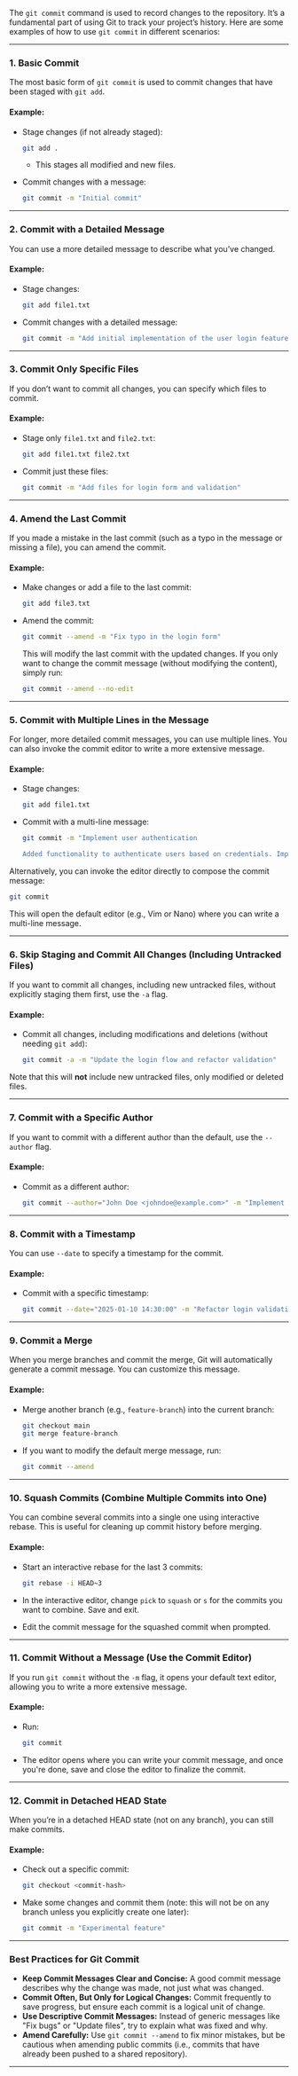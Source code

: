 The `git commit` command is used to record changes to the repository. It’s a fundamental part of using Git to track your project’s history. Here are some examples of how to use `git commit` in different scenarios:

---

### **1. Basic Commit**

The most basic form of `git commit` is used to commit changes that have been staged with `git add`.

#### **Example:**
- Stage changes (if not already staged):
  ```bash
  git add .
  ```
  - This stages all modified and new files.

- Commit changes with a message:
  ```bash
  git commit -m "Initial commit"
  ```

---

### **2. Commit with a Detailed Message**

You can use a more detailed message to describe what you’ve changed.

#### **Example:**
- Stage changes:
  ```bash
  git add file1.txt
  ```
- Commit changes with a detailed message:
  ```bash
  git commit -m "Add initial implementation of the user login feature"
  ```

---

### **3. Commit Only Specific Files**

If you don’t want to commit all changes, you can specify which files to commit.

#### **Example:**
- Stage only `file1.txt` and `file2.txt`:
  ```bash
  git add file1.txt file2.txt
  ```
- Commit just these files:
  ```bash
  git commit -m "Add files for login form and validation"
  ```

---

### **4. Amend the Last Commit**

If you made a mistake in the last commit (such as a typo in the message or missing a file), you can amend the commit.

#### **Example:**
- Make changes or add a file to the last commit:
  ```bash
  git add file3.txt
  ```

- Amend the commit:
  ```bash
  git commit --amend -m "Fix typo in the login form"
  ```

  This will modify the last commit with the updated changes. If you only want to change the commit message (without modifying the content), simply run:
  ```bash
  git commit --amend --no-edit
  ```

---

### **5. Commit with Multiple Lines in the Message**

For longer, more detailed commit messages, you can use multiple lines. You can also invoke the commit editor to write a more extensive message.

#### **Example:**
- Stage changes:
  ```bash
  git add file1.txt
  ```

- Commit with a multi-line message:
  ```bash
  git commit -m "Implement user authentication

  Added functionality to authenticate users based on credentials. Implemented login form, validation, and password hashing."
  ```

Alternatively, you can invoke the editor directly to compose the commit message:
```bash
git commit
```
This will open the default editor (e.g., Vim or Nano) where you can write a multi-line message.

---

### **6. Skip Staging and Commit All Changes (Including Untracked Files)**

If you want to commit all changes, including new untracked files, without explicitly staging them first, use the `-a` flag.

#### **Example:**
- Commit all changes, including modifications and deletions (without needing `git add`):
  ```bash
  git commit -a -m "Update the login flow and refactor validation"
  ```

Note that this will **not** include new untracked files, only modified or deleted files.

---

### **7. Commit with a Specific Author**

If you want to commit with a different author than the default, use the `--author` flag.

#### **Example:**
- Commit as a different author:
  ```bash
  git commit --author="John Doe <johndoe@example.com>" -m "Implement password reset feature"
  ```

---

### **8. Commit with a Timestamp**

You can use `--date` to specify a timestamp for the commit.

#### **Example:**
- Commit with a specific timestamp:
  ```bash
  git commit --date="2025-01-10 14:30:00" -m "Refactor login validation"
  ```

---

### **9. Commit a Merge**

When you merge branches and commit the merge, Git will automatically generate a commit message. You can customize this message.

#### **Example:**
- Merge another branch (e.g., `feature-branch`) into the current branch:
  ```bash
  git checkout main
  git merge feature-branch
  ```

- If you want to modify the default merge message, run:
  ```bash
  git commit --amend
  ```

---

### **10. Squash Commits (Combine Multiple Commits into One)**

You can combine several commits into a single one using interactive rebase. This is useful for cleaning up commit history before merging.

#### **Example:**
- Start an interactive rebase for the last 3 commits:
  ```bash
  git rebase -i HEAD~3
  ```
- In the interactive editor, change `pick` to `squash` or `s` for the commits you want to combine. Save and exit.

- Edit the commit message for the squashed commit when prompted.

---

### **11. Commit Without a Message (Use the Commit Editor)**

If you run `git commit` without the `-m` flag, it opens your default text editor, allowing you to write a more extensive message.

#### **Example:**
- Run:
  ```bash
  git commit
  ```

- The editor opens where you can write your commit message, and once you're done, save and close the editor to finalize the commit.

---

### **12. Commit in Detached HEAD State**

When you’re in a detached HEAD state (not on any branch), you can still make commits.

#### **Example:**
- Check out a specific commit:
  ```bash
  git checkout <commit-hash>
  ```

- Make some changes and commit them (note: this will not be on any branch unless you explicitly create one later):
  ```bash
  git commit -m "Experimental feature"
  ```

---

### **Best Practices for Git Commit**

- **Keep Commit Messages Clear and Concise:** A good commit message describes why the change was made, not just what was changed.
- **Commit Often, But Only for Logical Changes:** Commit frequently to save progress, but ensure each commit is a logical unit of change.
- **Use Descriptive Commit Messages:** Instead of generic messages like "Fix bugs" or "Update files", try to explain what was fixed and why.
- **Amend Carefully:** Use `git commit --amend` to fix minor mistakes, but be cautious when amending public commits (i.e., commits that have already been pushed to a shared repository).

---
